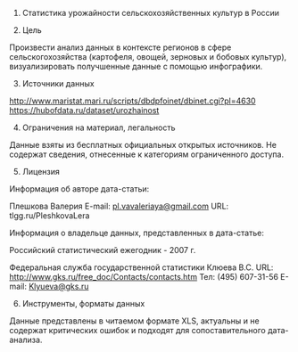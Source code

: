 1. Статистика урожайности сельскохозяйственных культур в России

2. Цель

Произвести анализ данных в контексте регионов в сфере сельскогохозяйства (картофеля, овощей, зерновых и бобовых культур), визуализировать получшенные данные с помощью инфографики.

3. Источники данных


http://www.maristat.mari.ru/scripts/dbdpfoinet/dbinet.cgi?pl=4630
https://hubofdata.ru/dataset/urozhainost

4. Ограничения на материал, легальность


Данные взяты из бесплатных официальных открытых источников. Не содержат сведения, отнесенные к категориям ограниченного доступа.

5. Лицензия



Информация об авторе дата-статьи:

Плешкова Валерия
E-mail: pl.vavaleriaya@gmail.com
URL: tlgg.ru/PleshkovaLera

Информация о владельце данных, представленных в дата-статье:

Российский статистический ежегодник - 2007 г.

Федеральная служба государственной статистики
Клюева В.С.
URL: http://www.gks.ru/free_doc/Contacts/contacts.htm
Тел: (495) 607-31-56 
E-mail: Klyueva@gks.ru


6. Инструменты, форматы данных


Данные представлены в читаемом формате XLS, актуальны и не содержат критических ошибок и подходят для сопоставительного дата-анализа.





